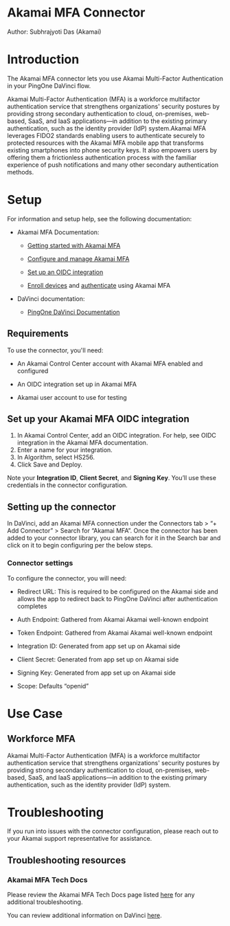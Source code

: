 # Akamai MFA Connector


Author: Subhrajyoti Das (Akamai)


# Introduction


The Akamai MFA connector lets you use Akamai Multi-Factor Authentication in your PingOne DaVinci flow.

Akamai Multi-Factor Authentication​ (MFA) is a workforce multifactor authentication service that strengthens organizations' security postures by providing strong secondary authentication to cloud, on-premises, web-based, SaaS, and IaaS applications—in addition to the existing primary authentication, such as the identity provider (IdP) system.
​Akamai MFA​ leverages FIDO2 standards enabling users to authenticate securely to protected resources with the ​Akamai MFA​ mobile app that transforms existing smartphones into phone security keys.
It also empowers users by offering them a frictionless authentication process with the familiar experience of push notifications and many other secondary authentication methods.

# Setup
For information and setup help, see the following documentation:

* Akamai MFA Documentation:

  * [Getting started with Akamai MFA](https://techdocs.akamai.com/mfa/docs/set-up-mfa)
    
  * [Configure and manage Akamai MFA​](https://techdocs.akamai.com/mfa/docs/manage-mfa)
    
  * [Set up an OIDC integration](https://techdocs.akamai.com/mfa/docs/oidc-integration)
    
  * [Enroll devices](https://techdocs.akamai.com/mfa/docs/self-enroll-mfa) and [authenticate](https://techdocs.akamai.com/mfa/docs/auth-mfa) using ​Akamai MFA​

* DaVinci documentation:

  * [PingOne DaVinci Documentation](https://docs.pingidentity.com/davinci/davinci_landing_page.html)


## Requirements

To use the connector, you'll need:

* An Akamai Control Center account with Akamai MFA enabled and configured

* An OIDC integration set up in Akamai MFA

* Akamai user account to use for testing


## Set up your Akamai MFA OIDC integration

1. In Akamai Control Center, add an OIDC integration. For help, see OIDC integration in the Akamai MFA documentation.
2. Enter a name for your integration.
3. In Algorithm, select HS256.
4. Click Save and Deploy.

Note your **Integration ID**, **Client Secret**, and **Signing Key**. You’ll use these credentials in the connector configuration. 


## Setting up the connector

In DaVinci, add an Akamai MFA connection under the Connectors tab > “+ Add Connector” > Search for “Akamai MFA”. Once the connector has been added to your connector library, you can search for it in the Search bar and click on it to begin configuring per the below steps.


### Connector settings

To configure the connector, you will need:

* Redirect URL: This is required to be configured on the Akamai side and allows the app to redirect back to PingOne DaVinci after authentication completes

* Auth Endpoint: Gathered from Akamai Akamai well-known endpoint

* Token Endpoint: Gathered from Akamai Akamai well-known endpoint

* Integration ID: Generated from app set up on Akamai side

* Client Secret: Generated from app set up on Akamai side

* Signing Key: Generated from app set up on Akamai side

* Scope: Defaults “openid”

# Use Case

## Workforce MFA

​Akamai Multi-Factor Authentication​ (MFA) is a workforce multifactor authentication service that strengthens organizations' security postures by providing strong secondary authentication to cloud, on-premises, web-based, SaaS, and IaaS applications—in addition to the existing primary authentication, such as the identity provider (IdP) system.

# Troubleshooting

If you run into issues with the connector configuration, please reach out to your Akamai support representative for assistance.

## Troubleshooting resources


### Akamai MFA Tech Docs

Please review the Akamai MFA Tech Docs page listed [here](https://techdocs.akamai.com/mfa/docs/welcome-mfa) for any additional troubleshooting.

You can review additional information on DaVinci [here](https://docs.pingidentity.com/davinci/davinci_landing_page.html).


